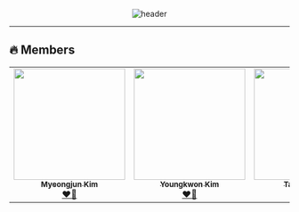<div align="center">

![header](https://capsule-render.vercel.app/api?type=waving&color=gradient&height=300&section=header&text=STARGRAM&fontAlignY=40&fontSize=90&desc=중커톤.%20우리가.%20부순다.❤️‍🔥&descAlignY=65&animation=twinkling)

</div>

<hr>

## 🔥 Members

<div align="center">

<table>
  <tr>
    <td align="center"><a href="https://github.com/myeongjunkim"><img src="https://avatars.githubusercontent.com/u/82504981?v=4?s=100" width="200px;" alt=""/><br /><sub><b>Myeongjun Kim</b></sub></a><br /><a href="https://github.com/LikeLion-CAU-9th/DoMain/commits?author=myeongjunkim" title="Documentation">❤️‍🔥</a></td>
    <td align="center"><a href="https://github.com/youngkwon02"><img src="https://avatars.githubusercontent.com/u/39653584?v=4?s=100" width="200px;" alt=""/><br /><sub><b>Youngkwon Kim</b></sub></a><br /><a href="https://github.com/LikeLion-CAU-9th/DoMain/commits?author=youngkwon02" title="Documentation">❤️‍🔥</a></td>
    <td align="center"><a href="https://github.com/k-mover"><img src="https://avatars.githubusercontent.com/u/77258449?v=4?s=100" width="200px;" alt=""/><br /><sub><b>Taeyoung Kim</b></sub></a><br /><a href="https://github.com/LikeLion-CAU-9th/DoMain/commits?author=k-mover" title="Documentation">❤️‍🔥</a></td>
    <td align="center"><a href="https://github.com/Jiwon-Jeong99"><img src="https://avatars.githubusercontent.com/u/82459123?v=4?s=100" width="200px;" alt=""/><br /><sub><b>Jiwon Jeong</b></sub></a><br /><a href="https://github.com/LikeLion-CAU-9th/DoMain/commits?author=Jiwon-Jeong99" title="Documentation">❤️‍🔥</a></td>
  </tr>
</table>

</div>
